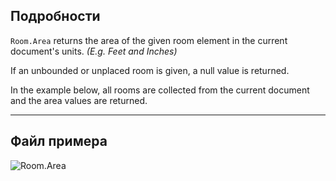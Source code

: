 ## Подробности
`Room.Area` returns the area of the given room element in the current document's units. _(E.g. Feet and Inches)_

If an unbounded or unplaced room is given, a null value is returned.

In the example below, all rooms are collected from the current document and the area values are returned.
___
## Файл примера

![Room.Area](./Revit.Elements.Room.Area_img.jpg)
